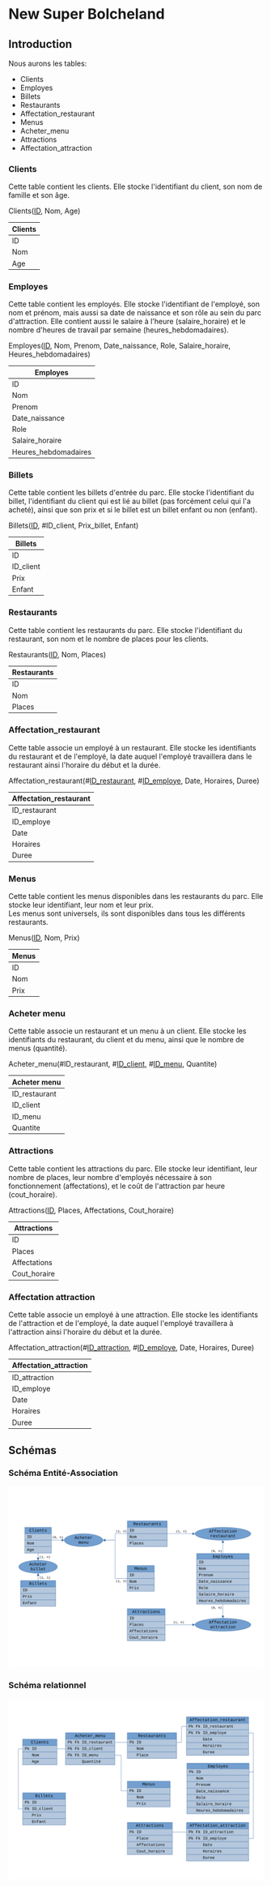 # New Super Bolcheland

## Introduction

Nous aurons les tables:

- Clients
- Employes
- Billets
- Restaurants
- Affectation_restaurant
- Menus
- Acheter_menu
- Attractions
- Affectation_attraction

### Clients

Cette table contient les clients. Elle stocke l'identifiant du client, son nom de famille et son âge.

Clients(<ins>ID</ins>, Nom, Age)

| Clients |
| ------- |
| ID      |
| Nom     |
| Age     |

### Employes

Cette table contient les employés. Elle stocke l'identifiant de l'employé, son nom et prénom, mais aussi sa date de naissance et son rôle au sein du parc d'attraction. Elle contient aussi le salaire à l'heure (salaire_horaire) et le nombre d'heures de travail par semaine (heures_hebdomadaires).

Employes(<ins>ID</ins>, Nom, Prenom, Date_naissance, Role, Salaire_horaire, Heures_hebdomadaires)

| Employes             |
| -------------------- |
| ID                   |
| Nom                  |
| Prenom               |
| Date_naissance       |
| Role                 |
| Salaire_horaire      |
| Heures_hebdomadaires |

### Billets

Cette table contient les billets d'entrée du parc. Elle stocke l'identifiant du billet, l'identifiant du client qui est lié au billet (pas forcément celui qui l'a acheté), ainsi que son prix et si le billet est un billet enfant ou non (enfant).

Billets(<ins>ID</ins>, #ID_client, Prix_billet, Enfant)

| Billets   |
| --------- |
| ID        |
| ID_client |
| Prix      |
| Enfant    |

### Restaurants

Cette table contient les restaurants du parc. Elle stocke l'identifiant du restaurant, son nom et le nombre de places pour les clients.

Restaurants(<ins>ID</ins>, Nom, Places)

| Restaurants |
| ----------- |
| ID          |
| Nom         |
| Places      |

### Affectation_restaurant

Cette table associe un employé à un restaurant. Elle stocke les identifiants du restaurant et de l'employé, la date auquel l'employé travaillera dans le restaurant ainsi l'horaire du début et la durée.

Affectation_restaurant(#<ins>ID_restaurant</ins>, #<ins>ID_employe</ins>, Date, Horaires, Duree)

| Affectation_restaurant |
| ---------------------- |
| ID_restaurant          |
| ID_employe             |
| Date                   |
| Horaires               |
| Duree                  |

### Menus

Cette table contient les menus disponibles dans les restaurants du parc. Elle stocke leur identifiant, leur nom et leur prix.  
Les menus sont universels, ils sont disponibles dans tous les différents restaurants.

Menus(<ins>ID</ins>, Nom, Prix)

| Menus |
| ----- |
| ID    |
| Nom   |
| Prix  |

### Acheter menu

Cette table associe un restaurant et un menu à un client. Elle stocke les identifiants du restaurant, du client et du menu, ainsi que le nombre de menus (quantité).

Acheter_menu(#<in>ID_restaurant</ins>, #<ins>ID_client</ins>, #<ins>ID_menu</ins>, Quantite)

| Acheter menu  |
| ------------- |
| ID_restaurant |
| ID_client     |
| ID_menu       |
| Quantite      |

### Attractions

Cette table contient les attractions du parc. Elle stocke leur identifiant, leur nombre de places, leur nombre d'employés nécessaire à son fonctionnement (affectations), et le coût de l'attraction par heure (cout_horaire).

Attractions(<ins>ID</ins>, Places, Affectations, Cout_horaire)

| Attractions  |
| ------------ |
| ID           |
| Places       |
| Affectations |
| Cout_horaire |

### Affectation attraction

Cette table associe un employé à une attraction. Elle stocke les identifiants de l'attraction et de l'employé, la date auquel l'employé travaillera à l'attraction ainsi l'horaire du début et la durée.

Affectation_attraction(#<ins>ID_attraction</ins>, #<ins>ID_employe</ins>, Date, Horaires, Duree)

| Affectation_attraction |
| ---------------------- |
| ID_attraction          |
| ID_employe             |
| Date                   |
| Horaires               |
| Duree                  |

## Schémas

### Schéma Entité-Association

![Schéma Entité-Association](assets/scheme_EA.svg)

### Schéma relationnel

![Schéma relationnel](assets/scheme_relationnel.svg)
